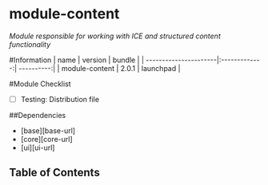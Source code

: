 # module-content
*Module responsible for working with ICE and structured content functionality*

#Information
| name                  | version       | bundle     |
| ----------------------|:-------------:| ----------:|
| module-content      | 2.0.1         | launchpad  |

#Module Checklist


- [ ] Testing: Distribution file

##Dependencies


- [base][base-url]
- [core][core-url]
- [ui][ui-url]

## Table of Contents
